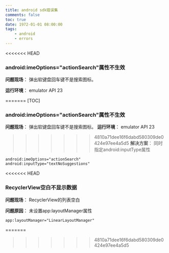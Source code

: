 ```yaml
---
title: android sdk错误集
comments: false
toc: true
date: 1972-01-01 08:00:00
tags:
	- android
	- errors
---
```


<<<<<<< HEAD
### android:imeOptions="actionSearch"属性不生效
**问题现场**：
弹出软键盘回车键不是搜索图标。

**运行环境**：
emulator API 23

=======
[TOC]

### android:imeOptions="actionSearch"属性不生效
**问题现场**：
弹出软键盘回车键不是搜索图标。
**运行环境**：
emulator API 23
>>>>>>> 4810a71dee16f6dabd580309de0424e97ee4a5d5
**解决方案**：
同时指定android:inputType属性
```
android:imeOptions="actionSearch"
android:inputType="textNoSuggestions"
```

<!-- more -->
<<<<<<< HEAD

### RecyclerView空白不显示数据
**问题现场**：
RecyclerView的列表空白

**问题原因**：
未设置app:layoutManager属性
```
app:layoutManager="LinearLayoutManager"
```
=======
>>>>>>> 4810a71dee16f6dabd580309de0424e97ee4a5d5

